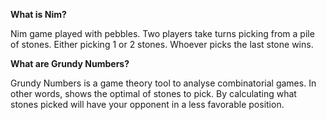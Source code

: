 **What is Nim?**

Nim game played with pebbles. Two players take turns picking from a pile of stones. Either picking 1 or 2 stones. Whoever picks the last stone wins.


**What are Grundy Numbers?**

Grundy Numbers is a game theory tool to analyse combinatorial games. In other words, shows the optimal of stones to pick. By calculating what stones picked will have your opponent in a less favorable position.

